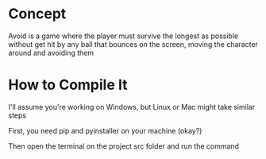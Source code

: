 # Concept

Avoid is a game where the player must survive the longest as possible without get hit by any ball that bounces on the screen, moving the character around and avoiding them

# How to Compile It

I'll assume you're working on Windows, but Linux or Mac might take similar steps

First, you need pip and pyinstaller on your machine (okay?)

Then open the terminal on the project src folder and run the command

``` pyinstaller --onefile avoid.py
